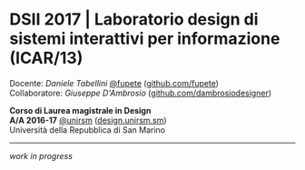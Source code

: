 # DSII 2017 | Laboratorio design di sistemi interattivi per informazione (ICAR/13)

Docente: _Daniele Tabellini_ [@fupete](http://twitter.com/fupete) ([github.com/fupete](http://github.com/fupete))  
Collaboratore: _Giuseppe D'Ambrosio_  ([github.com/dambrosiodesigner](http://github.com/dambrosiodesigner))

**Corso di Laurea magistrale in Design**   
**A/A 2016-17** [@unirsm](http://twitter.com/unirsm) ([design.unirsm.sm](http://design.unirsm.sm))  
Università della Repubblica di San Marino

---

_work in progress_
